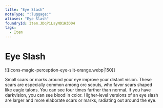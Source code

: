 ```yaml
---
title: "Eye Slash"
noteType: ":luggage:"
aliases: "Eye Slash"
foundryId: Item.JDqPiLsyNO1H3D04
tags:
  - Item
---
```


# Eye Slash
![[icons-magic-perception-eye-slit-orange.webp|150]]

Small scars or marks around your eye improve your distant vision. These scars are especially common among orc scouts, who favor scars shaped like eagle talons. You can see four times farther than normal. If you have darkvision, you can see blood in color. Higher-level versions of an eye slash are larger and more elaborate scars or marks, radiating out around the eye.
